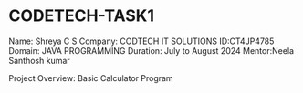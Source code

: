 # CODETECH-TASK1
Name: Shreya C S Company: CODTECH IT SOLUTIONS ID:CT4JP4785 Domain: JAVA PROGRAMMING Duration: July to August 2024 Mentor:Neela Santhosh kumar

Project Overview: Basic Calculator Program


